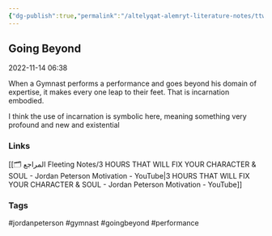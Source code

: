 ```yaml
---
{"dg-publish":true,"permalink":"/altelyqat-alemryt-literature-notes/ttwyr-aldhat-self-development/going-beyond/"}
---
```


## Going Beyond

2022-11-14 06:38

When a Gymnast performs a performance and goes beyond his domain of expertise, it makes every one leap to their feet. That is incarnation embodied.

I think the use of incarnation is symbolic here, meaning something very profound and new and existential 

### Links 
[[🗂️ المراجع Fleeting Notes/3 HOURS THAT WILL FIX YOUR CHARACTER & SOUL - Jordan Peterson Motivation - YouTube\|3 HOURS THAT WILL FIX YOUR CHARACTER & SOUL - Jordan Peterson Motivation - YouTube]]

### Tags
#jordanpeterson #gymnast #goingbeyond #performance

